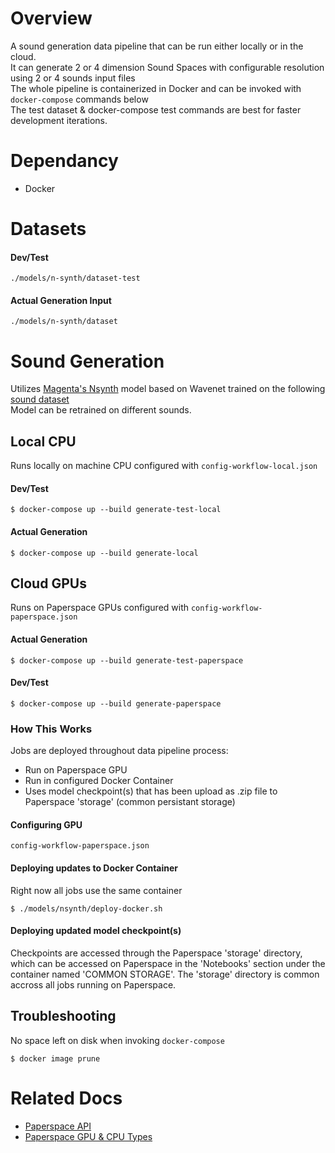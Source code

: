 # Overview
A sound generation data pipeline that can be run either locally or in the cloud.<br />
It can generate 2 or 4 dimension Sound Spaces with configurable resolution using 2 or 4 sounds input files<br />
The whole pipeline is containerized in Docker and can be invoked with `docker-compose` commands below<br />
The test dataset & docker-compose test commands are best for faster development iterations.

# Dependancy
* Docker

# Datasets

#### Dev/Test 
`./models/n-synth/dataset-test`

#### Actual Generation Input
`./models/n-synth/dataset`

# Sound Generation

Utilizes [Magenta's Nsynth](https://github.com/tensorflow/magenta/tree/master/magenta/models/nsynth) 
model based on Wavenet trained on the following [sound dataset](https://magenta.tensorflow.org/datasets/nsynth) <br />
Model can be retrained on different sounds.

## Local CPU
Runs locally on machine CPU configured with `config-workflow-local.json`

#### Dev/Test
```
$ docker-compose up --build generate-test-local
```

#### Actual Generation
```
$ docker-compose up --build generate-local
```

## Cloud GPUs
Runs on Paperspace GPUs configured with `config-workflow-paperspace.json`

#### Actual Generation
```
$ docker-compose up --build generate-test-paperspace
```

#### Dev/Test
```
$ docker-compose up --build generate-paperspace
```

### How This Works
Jobs are deployed throughout data pipeline process:
* Run on Paperspace GPU
* Run in configured Docker Container
* Uses model checkpoint(s) that has been upload as .zip file to Paperspace 'storage' (common persistant storage)

#### Configuring GPU
`config-workflow-paperspace.json`

#### Deploying updates to Docker Container
Right now all jobs use the same container
```
$ ./models/nsynth/deploy-docker.sh
```

#### Deploying updated model checkpoint(s)
Checkpoints are accessed through the Paperspace 'storage' directory, which can be accessed on Paperspace in the 'Notebooks' section under the container named 'COMMON STORAGE'. The 'storage' directory is common accross all jobs running on Paperspace.

## Troubleshooting

No space left on disk when invoking `docker-compose`
```
$ docker image prune
```

# Related Docs
* [Paperspace API](https://paperspace.github.io/paperspace-node/)
* [Paperspace GPU & CPU Types](https://support.paperspace.com/hc/en-us/articles/360007742114-Gradient-Instance-Types)

